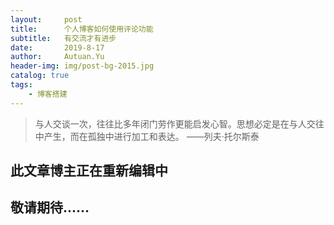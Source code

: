 ```yaml
---
layout:     post                    
title:      个人博客如何使用评论功能               
subtitle:   有交流才有进步
date:       2019-8-17             
author:     Autuan.Yu
header-img: img/post-bg-2015.jpg    
catalog: true                      
tags:                               
    - 博客搭建
---
```

>与人交谈一次，往往比多年闭门劳作更能启发心智。思想必定是在与人交往中产生，而在孤独中进行加工和表达。
>  ——列夫·托尔斯泰


## 此文章博主正在重新编辑中
## 敬请期待......